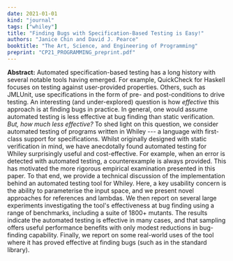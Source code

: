 ```yaml
---
date: 2021-01-01
kind: "journal"
tags: ["whiley"]
title: "Finding Bugs with Specification-Based Testing is Easy!"
authors: "Janice Chin and David J. Pearce"
booktitle: "The Art, Science, and Engineering of Programming"
preprint: "CP21_PROGRAMMING_preprint.pdf"
---
```


**Abstract:**   Automated specification-based testing has a long history with several notable tools having emerged.  For example, QuickCheck for Haskell focuses on testing against user-provided properties. Others, such as JMLUnit, use specifications in the form of pre- and post-conditions to drive testing.  An interesting (and under-explored) question is how *effective* this approach is at finding bugs in practice.  In general, one would assume automated testing is less effective at bug finding than static verification. *But, how much less effective?*  To shed light on this question, we consider automated testing of programs written in Whiley --- a language with first-class support for specifications.  Whilst originally designed with static verification in mind, we have anecdotally found automated testing for Whiley surprisingly useful and cost-effective.  For example, when an error is detected with automated testing, a counterexample is always provided.  This has motivated the more rigorous empirical examination presented in this paper.  To that end, we provide a technical discussion of the implementation behind an automated testing tool for Whiley.  Here, a key usability concern is the ability to parameterise the input space, and we present novel approaches for references and lambdas. We then report on several large experiments investigating the tool's effectiveness at bug finding using a range of benchmarks, including a suite of 1800+ mutants.  The results indicate the automated testing is effective in many cases, and that sampling offers useful performance benefits with only modest reductions in bug-finding capability.  Finally, we report on some real-world uses of the tool where it has proved effective at finding bugs (such as in the standard library).

